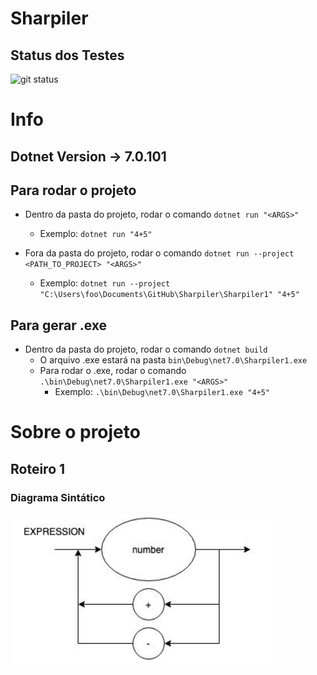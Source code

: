 # Sharpiler

## Status dos Testes
![git status](http://3.129.230.99/svg/franbvc/Sharpiler/)


# Info

## Dotnet Version -> 7.0.101

## Para rodar o projeto
* Dentro da pasta do projeto, rodar o comando `dotnet run "<ARGS>"`
    * Exemplo: `dotnet run "4+5"`

* Fora da pasta do projeto, rodar o comando `dotnet run --project <PATH_TO_PROJECT> "<ARGS>"`
    * Exemplo: `dotnet run --project "C:\Users\foo\Documents\GitHub\Sharpiler\Sharpiler1" "4+5"`

## Para gerar .exe
* Dentro da pasta do projeto, rodar o comando `dotnet build`
    * O arquivo .exe estará na pasta `bin\Debug\net7.0\Sharpiler1.exe`
    * Para rodar o .exe, rodar o comando `.\bin\Debug\net7.0\Sharpiler1.exe "<ARGS>"`
        * Exemplo: `.\bin\Debug\net7.0\Sharpiler1.exe "4+5"`


# Sobre o projeto

## Roteiro 1

### Diagrama Sintático
![Diagrama Sintático](./DS_1.png)